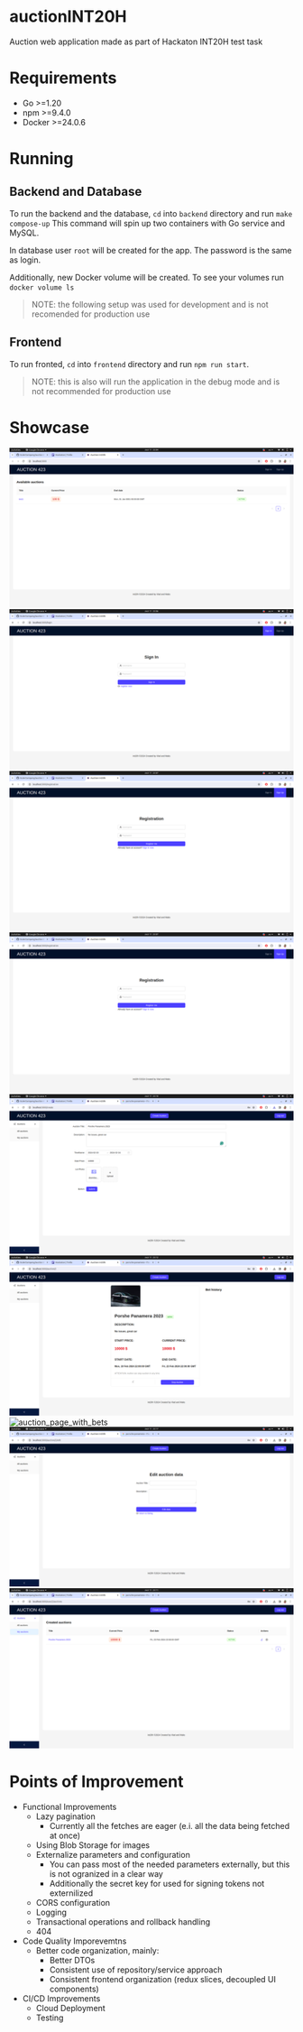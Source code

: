 # auctionINT20H
Auction web application made as part of Hackaton INT20H test task

# Requirements
* Go >=1.20
* npm >=9.4.0
* Docker >=24.0.6

# Running
## Backend and Database
To run the backend and the database, `cd` into `backend` directory and run `make compose-up`
This command will spin up two containers with Go service and MySQL.

In database user `root` will be created for the app. The password is the same as login.

Additionally, new Docker volume will be created. To see your volumes run `docker volume ls`

> NOTE: the following setup was used for development and is not recomended for production use

## Frontend 
To run fronted, `cd` into `frontend` directory and run `npm run start`.

> NOTE: this is also will run the application in the debug mode and is not recommended for production use

# Showcase
![index_page](./imgs/index.png)
![login_page](./imgs/login_page.png)
![signin_page](./imgs/signup_page.png)
![index_when_login](./imgs/index_when_login.png)
![create_auction](./imgs/create_auction.png)
![auction_page](./imgs/auction_page.png)
![auction_page_with_bets](./imgs/auction_age_with_bets.png)
![edit_page_with_bets](./imgs/edit_page.png)
![user_auctions_page](./imgs/user_auctions_page.png)

# Points of Improvement
* Functional Improvements
  * Lazy pagination
    * Currently all the fetches are eager (e.i. all the data being fetched at once)
  * Using Blob Storage for images
  * Externalize parameters and configuration
    * You can pass most of the needed parameters externally, but this is not ogranized in a clear way
    * Additionally the secret key for used for signing tokens not externilized
  * CORS configuration
  * Logging
  * Transactional operations and rollback handling
  * 404
* Code Quality Imporevemtns
  * Better code organization, mainly:
    * Better DTOs
    * Consistent use of repository/service approach
    * Consistent frontend organization (redux slices, decoupled UI components)
* CI/CD Improvements
  * Cloud Deployment
  * Testing
